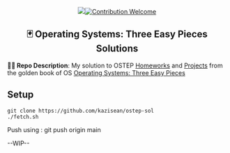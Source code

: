 <!-- <p align="center"><img src="./github.png" width="80%"/></p> -->
<p align="center">
<a href="#license"><img src="https://img.shields.io/github/license/sourcerer-io/hall-of-fame.svg?colorB=ff0000"></a><a href="#"><img src="https://img.shields.io/badge/Contribution-welcome-brightgreen.svg" alt="Contribution Welcome"></a>
</p>

<h2 align="center">🃏 Operating Systems: Three Easy Pieces Solutions</h2>

**👨‍💻 Repo Description**: My solution to OSTEP [Homeworks](https://github.com/remzi-arpacidusseau/ostep-homework) and [Projects](https://github.com/remzi-arpacidusseau/ostep-projects) from the golden book of OS [Operating Systems: Three Easy Pieces](https://pages.cs.wisc.edu/~remzi/OSTEP/) 

## Setup 
```
git clone https://github.com/kazisean/ostep-sol
./fetch.sh
```

Push using : git push origin main



--WIP--

